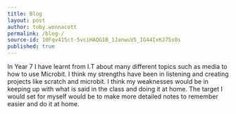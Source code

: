 ```yaml
---
title: Blog 
layout: post
author: toby.wonnacott
permalink: /blog-/
source-id: 10Fqv415ct-5vciHAQG1B_1JanwuV5_IG44IxKJ75s0s
published: true
---
```

In Year 7 I have learnt from I.T about many different topics such as media to how to use Microbit. I think my strengths have been in listening and creating projects like scratch and microbit. I think my weaknesses would be in keeping up with what is said in the class and doing it at home. The target I would set for myself would be to make more detailed notes to remember easier and do it at home.

